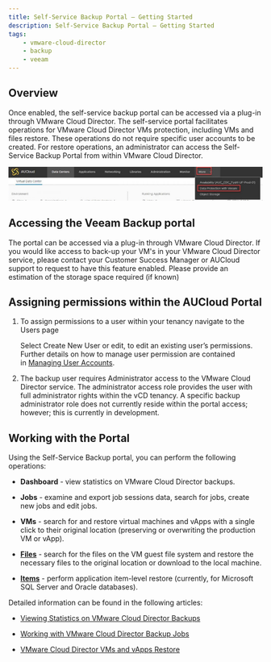 ```yaml
---
title: Self-Service Backup Portal – Getting Started
description: Self-Service Backup Portal – Getting Started
tags: 
    - vmware-cloud-director
    - backup
    - veeam
---
```


## Overview

Once enabled, the self-service backup portal can be accessed via a plug-in through VMware Cloud Director. The self-service portal facilitates operations for VMware Cloud Director VMs protection, including VMs and files restore. These operations do not require specific user accounts to be created. For restore operations, an administrator can access the Self-Service Backup Portal from within VMware Cloud Director.

![Data Protection](./assets/data_protection_veeam.jpg)

## Accessing the Veeam Backup portal

The portal can be accessed via a plug-in through VMware Cloud Director. If you would like access to back-up your VM's in your VMware Cloud Director service, please contact your Customer Success Manager or AUCloud support to request to have this feature enabled. Please provide an estimation of the storage space required (if known)

## Assigning permissions within the AUCloud Portal

1. To assign permissions to a user within your tenancy navigate to the Users page

    Select Create New User or edit, to edit an existing user’s permissions. Further details on how to manage user permission are contained in [Managing User Accounts](../../Platform_Overview/portal/managing_user_accounts.md).  

1. The backup user requires Administrator access to the VMware Cloud Director service. The administrator access role provides the user with full administrator rights within the vCD tenancy. A specific backup administrator role does not currently reside within the portal access; however; this is currently in development. 

## Working with the Portal

Using the Self-Service Backup portal, you can perform the following operations:

- **Dashboard** \- view statistics on VMware Cloud Director backups.

- **Jobs** \- examine and export job sessions data, search for jobs, create new jobs and edit jobs.

- **VMs** \- search for and restore virtual machines and vApps with a single click to their original location (preserving or overwriting the production VM or vApp).

- [**Files**](https://helpcenter.veeam.com/docs/backup/em/em_vcd_self_service_restore_files.html) \- search for the files on the VM guest file system and restore the necessary files to the original location or download to the local machine.

- [**Items**](https://helpcenter.veeam.com/docs/backup/em/em_vcd_self_service_restore_items.html) \- perform application item-level restore (currently, for Microsoft SQL Server and Oracle databases).

Detailed information can be found in the following articles:

- [Viewing Statistics on VMware Cloud Director Backups](./statistics_on_vcd_backups.md)

- [Working with VMware Cloud Director Backup Jobs](./working_with_vcd_backup_jobs.md)

- [VMware Cloud Director VMs and vApps Restore](./restoring_vms_and_vapps.md)